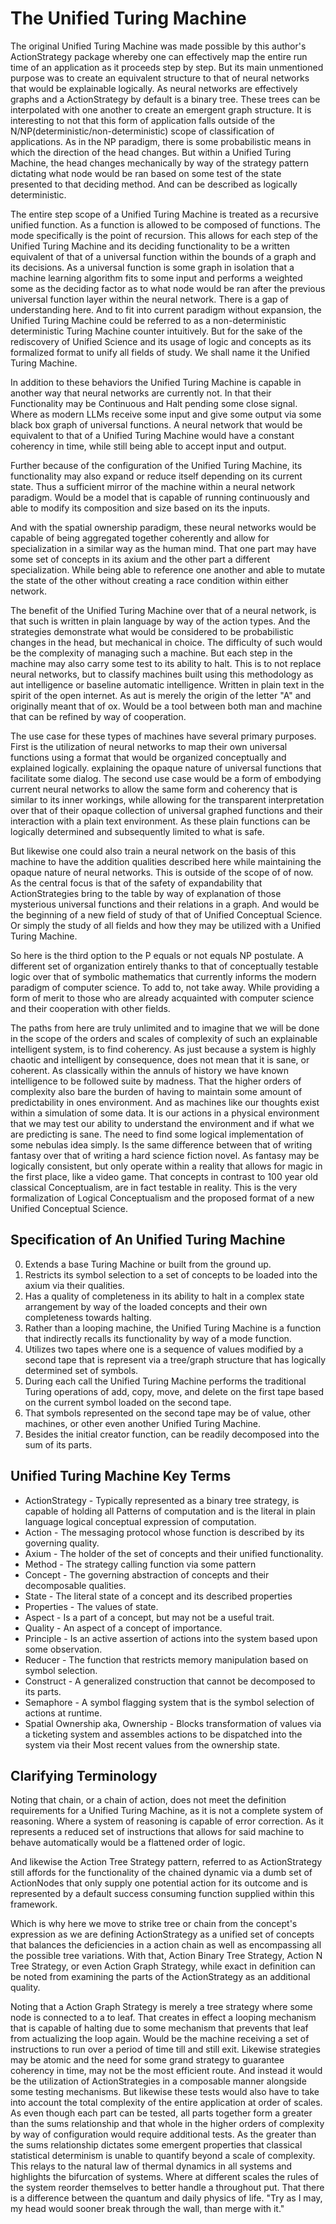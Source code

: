 # The Unified Turing Machine
The original Unified Turing Machine was made possible by this author's ActionStrategy package whereby one can effectively map the entire run time of an application as it proceeds step by step. But its main unmentioned purpose was to create an equivalent structure to that of neural networks that would be explainable logically. As neural networks are effectively graphs and a ActionStrategy by default is a binary tree. These trees can be interpolated with one another to create an emergent graph structure. It is interesting to not that this form of application falls outside of the N/NP(deterministic/non-deterministic) scope of classification of applications. As in the NP paradigm, there is some probabilistic means in which the direction of the head changes. But within a Unified Turing Machine, the head changes mechanically by way of the strategy pattern dictating what node would be ran based on some test of the state presented to that deciding method. And can be described as logically deterministic.

The entire step scope of a Unified Turing Machine is treated as a recursive unified function. As a function is allowed to be composed of functions. The mode specifically is the point of recursion. This allows for each step of the Unified Turing Machine and its deciding functionality to be a written equivalent of that of a universal function within the bounds of a graph and its decisions. As a universal function is some graph in isolation that a machine learning algorithm fits to some input and performs a weighted some as the deciding factor as to what node would be ran after the previous universal function layer within the neural network. There is a gap of understanding here. And to fit into current paradigm without expansion, the Unified Turing Machine could be referred to as a non-deterministic deterministic Turing Machine counter intuitively. But for the sake of the rediscovery of Unified Science and its usage of logic and concepts as its formalized format to unify all fields of study. We shall name it the Unified Turing Machine.

In addition to these behaviors the Unified Turing Machine is capable in another way that neural networks are currently not. In that their Functionality may be Continuous and Halt pending some close signal. Where as modern LLMs receive some input and give some output via some black box graph of universal functions. A neural network that would be equivalent to that of a Unified Turing Machine would have a constant coherency in time, while still being able to accept input and output.

Further because of the configuration of the Unified Turing Machine, its functionality may also expand or reduce itself depending on its current state. Thus a sufficient mirror of the machine within a neural network paradigm. Would be a model that is capable of running continuously and able to modify its composition and size based on its the inputs.

And with the spatial ownership paradigm, these neural networks would be capable of being aggregated together coherently and allow for specialization in a similar way as the human mind. That one part may have some set of concepts in its axium and the other part a different specialization. While being able to reference one another and able to mutate the state of the other without creating a race condition within either network.

The benefit of the Unified Turing Machine over that of a neural network, is that such is written in plain language by way of the action types. And the strategies demonstrate what would be considered to be probabilistic changes in the head, but mechanical in choice. The difficulty of such would be the complexity of managing such a machine. But each step in the machine may also carry some test to its ability to halt. This is to not replace neural networks, but to classify machines built using this methodology as aut intelligence or baseline automatic intelligence. Written in plain text in the spirit of the open internet. As aut is merely the origin of the letter "A" and originally meant that of ox. Would be a tool between both man and machine that can be refined by way of cooperation.

The use case for these types of machines have several primary purposes. First is the utilization of neural networks to map their own universal functions using a format that would be organized conceptually and explained logically. explaining the opaque nature of universal functions that facilitate some dialog. The second use case would be a form of embodying current neural networks to allow the same form and coherency that is similar to its inner workings, while allowing for the transparent interpretation over that of their opaque collection of universal graphed functions and their interaction with a plain text environment. As these plain functions can be logically determined and subsequently limited to what is safe.

But likewise one could also train a neural network on the basis of this machine to have the addition qualities described here while maintaining the opaque nature of neural networks. This is outside of the scope of of now. As the central focus is that of the safety of expandability that ActionStrategies bring to the table by way of explanation of those mysterious universal functions and their relations in a graph. And would be the beginning of a new field of study of that of Unified Conceptual Science. Or simply the study of all fields and how they may be utilized with a Unified Turing Machine.

So here is the third option to the P equals or not equals NP postulate. A different set of organization entirely thanks to that of conceptually testable logic over that of symbolic mathematics that currently informs the modern paradigm of computer science. To add to, not take away. While providing a form of merit to those who are already acquainted with computer science and their cooperation with other fields.

The paths from here are truly unlimited and to imagine that we will be done in the scope of the orders and scales of complexity of such an explainable intelligent system, is to find coherency. As just because a system is highly chaotic and intelligent by consequence, does not mean that it is sane, or coherent. As classically within the annuls of history we have known intelligence to be followed suite by madness. That the higher orders of complexity also bare the burden of having to maintain some amount of predictability in ones environment. And as machines like our thoughts exist within a simulation of some data. It is our actions in a physical environment that we may test our ability to understand the environment and if what we are predicting is sane. The need to find some logical implementation of some nebulas idea simply. Is the same difference between that of writing fantasy over that of writing a hard science fiction novel. As fantasy may be logically consistent, but only operate within a reality that allows for magic in the first place, like a video game. That concepts in contrast to 100 year old classical Conceptualism, are in fact testable in reality. This is the very formalization of Logical Conceptualism and the proposed format of a new Unified Conceptual Science.

## Specification of An Unified Turing Machine
0. Extends a base Turing Machine or built from the ground up.
1. Restricts its symbol selection to a set of concepts to be loaded into the axium via their qualities.
2. Has a quality of completeness in its ability to halt in a complex state arrangement by way of the loaded concepts and their own completeness towards halting.
3. Rather than a looping machine, the Unified Turing Machine is a function that indirectly recalls its functionality by way of a mode function.
4. Utilizes two tapes where one is a sequence of values modified by a second tape that is represent via a tree/graph structure that has logically determined set of symbols.
5. During each call the Unified Turing Machine performs the traditional Turing operations of add, copy, move, and delete on the first tape based on the current symbol loaded on the second tape.
6. That symbols represented on the second tape may be of value, other machines, or other even another Unified Turing Machine.
7. Besides the initial creator function, can be readily decomposed into the sum of its parts.

## Unified Turing Machine Key Terms
* ActionStrategy - Typically represented as a binary tree strategy, is capable of holding all Patterns of computation and is the literal in plain language logical conceptual expression of computation.
* Action - The messaging protocol whose function is described by its governing quality.
* Axium - The holder of the set of concepts and their unified functionality.
* Method - The strategy calling function via some pattern
* Concept - The governing abstraction of concepts and their decomposable qualities.
* State - The literal state of a concept and its described properties
* Properties - The values of state.
* Aspect - Is a part of a concept, but may not be a useful trait.
* Quality - An aspect of a concept of importance.
* Principle - Is an active assertion of actions into the system based upon some observation.
* Reducer - The function that restricts memory manipulation based on symbol selection.
* Construct - A generalized construction that cannot be decomposed to its parts.
* Semaphore - A symbol flagging system that is the symbol selection of actions at runtime.
* Spatial Ownership aka, Ownership - Blocks transformation of values via a ticketing system and assembles actions to be dispatched into the system via their Most recent values from the ownership state.

## Clarifying Terminology
Noting that chain, or a chain of action, does not meet the definition requirements for a Unified Turing Machine, as it is not a complete system of reasoning. Where a system of reasoning is capable of error correction. As it represents a reduced set of instructions that allows for said machine to behave automatically would be a flattened order of logic.

And likewise the Action Tree Strategy pattern, referred to as ActionStrategy still affords for the functionality of the chained dynamic via a dumb set of ActionNodes that only supply one potential action for its outcome and is represented by a default success consuming function supplied within this framework.

Which is why here we move to strike tree or chain from the concept's expression as we are defining ActionStrategy as a unified set of concepts that balances the deficiencies in a action chain as well as encompassing all the possible tree variations. With that, Action Binary Tree Strategy, Action N Tree Strategy, or even Action Graph Strategy, while exact in definition can be noted from examining the parts of the ActionStrategy as an additional quality.

Noting that a Action Graph Strategy is merely a tree strategy where some node is connected to a to leaf. That creates in effect a looping mechanism that is capable of halting due to some mechanism that prevents that leaf from actualizing the loop again. Would be the machine receiving a set of instructions to run over a period of time till and still exit. Likewise strategies may be atomic and the need for some grand strategy to guarantee coherency in time, may not be the most efficient route. And instead it would be the utilization of ActionStrategies in a composable manner alongside some testing mechanisms. But likewise these tests would also have to take into account the total complexity of the entire application at order of scales. As even though each part can be tested, all parts together form a greater than the sums relationship and that whole in the higher orders of complexity by way of configuration would require additional tests. As the greater than the sums relationship dictates some emergent properties that classical statistical determinism is unable to quantify beyond a scale of complexity. This relays to the natural law of thermal dynamics in all systems and highlights the bifurcation of systems. Where at different scales the rules of the system reorder themselves to better handle a throughout put. That there is a difference between the quantum and daily physics of life. "Try as I may, my head would sooner break through the wall, than merge with it."
